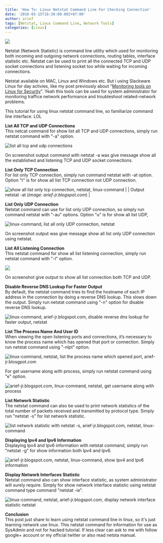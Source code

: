 ```yaml
---
title: 'How To: Linux Netstat Command Line For Checking Connection'
date: '2016-03-15T16:38:00.002+07:00'
author: arief
tags: [Netstat, Linux Command Line, Network Tools]
categories: [Linux]
---
```


![](https://2.bp.blogspot.com/-7j2dq1d46m4/VubyLEYkvBI/AAAAAAAAAFA/OG-LR7FaXPMtG_vxI1xvEJYc1SpoEGdOw/s1600/netstat.png)

Netstat (Network Statistic) is command line utility which used for monitoring both incoming and outgoing network connections, routing tables, interface statistic etc. Netstat can be used to print all the connected TCP and UDP socket connections and listening socket too while waiting for incoming connections.  

Netstat available on MAC, Linux and Windows etc. But i using Slackware Linux for day activies, like my post previously about "[Monitoring tools on Linux for Security](http://arief-jr.blogspot.co.id/2015/12/linux-network-tools-for-monitoring-and.html)". Yeah this tools can be used for system administrator for monitoring traffice network performance and troubleshoot related-network problems.  

This tutorial for using linux netstat command line, so familiarize command line interface. LOL  

**List All TCP and UDP Connections**  
This netcat command for show list all TCP and UDP connections, simply run netstat command with "-a" option.

![list all tcp and udp connections](https://4.bp.blogspot.com/-6CEeV2dHgAg/VufL8AZdooI/AAAAAAAAAFQ/0N3ALfp200IuwZrjUwzy62nVZSF0S5eAw/s1600/Screenshot_20160315_154147.png)

On screenshot output command with netstat -a was give message show all the established and listening TCP and UDP socket connections.  

**List Only TCP Connection**  
For list only TCP connection, simply run command netstat with -at option. Option "t" is for show all list TCP connection not UDP connection.

![show all list only tcp connection, netstat, linux-command](https://4.bp.blogspot.com/-z9TLy8Onums/VufNii0kiqI/AAAAAAAAAFc/eJ3rldr7J6cB9ATPGqj7p-jKqNsfJqn_w/s1600/Screenshot_20160315_154905.png) |
| Output netstat -at (_image: arief-jr.blogspot.com_) |

**List Only UDP Connection**  
Netstat command can use for list only UDP connection, so simply run command netstat with "-au" options. Option "u" is for show all list UDP,

![linux-command, list all only UDP connection, netstat](https://3.bp.blogspot.com/-EWHDRysaIUU/VufOIUyetSI/AAAAAAAAAFk/whU35NU_2bkx4u-1fRQ-YVqiwhHzhrBtw/s1600/Screenshot_20160315_155134.png)

On screenshot output was give message show all list only UDP connection using netstat.  

**List All Listening Connection**  
This netstat command for show all list listening connection, simply run netstat command with "-l" option.

![](https://4.bp.blogspot.com/-ymENrIKQf_c/VufPOwhzP1I/AAAAAAAAAFw/7YMLFiUjf5wHaMlO80XMrN4Pa5gFRX7rg/s1600/Screenshot_20160315_155609.png)

On screenshot give output to show all list connection both TCP and UDP.  

**Disable Reverse DNS Lookup For Faster Output**  
By default, the netstat command tries to find the hostname of each IP address in the connection by doing a reverse DNS lookup. This slows down the output. Simply run netstat command using "-n" option for disable reverse DNS lookup.

![linux-command, arief-jr.blogspot.com, disable reverse dns lookup for faster output, netstat](https://2.bp.blogspot.com/-cN1rQ3012Mo/VufQm01K2gI/AAAAAAAAAF8/sbXoEDzMiSMo7rhTKeJC26wcLyF43dUeQ/s1600/Screenshot_20160315_160204.png)

**List The Process Name And User ID**  
When viewing the open listening ports and connections, it’s necessary to know the process name which has opened that port or connection. Simply run netstat command using "-nlpt" option.

![linux-command, netstat, list the process name which opened port, arief-jr.blosgpot.com](https://4.bp.blogspot.com/-J9aKR0q87nc/VufSrjBJ5hI/AAAAAAAAAGM/stxdzM0XWekq8-KYrJbPVFwiJRoZYo5_Q/s1600/Screenshot_20160315_160949.png)

For get username along with process, simply run netstat command using "e" option.

![arief-jr.blogspot.com, linux-command, netstat, get username along with process](https://1.bp.blogspot.com/-Z3LU43-2vCM/VufSkGS8GsI/AAAAAAAAAGI/FPBoDhF41xUs3nU_vtaPPY6DrwaRQdhBg/s1600/Screenshot_20160315_161011.png)

**List Network Statistic**  
The netstat command can also be used to print network statistics of the total number of packets received and transmitted by protocol type. Simply run "netstat -s" for list network statistic.

![list network statistic with netstat -s, arief-jr.blogspot.com, netstat, linux-command](https://3.bp.blogspot.com/-8KVuOl8LstI/VufUeR2r5bI/AAAAAAAAAGc/O2esM0mamTAONWrMUktGQgxR_L1gsPOIQ/s1600/Screenshot_20160315_161833.png)

**Displaying Ipv4 and Ipv6 Information**  
Displaying Ipv4 and Ipv6 information with netstat command, simply run "netstat -g" for show information both Ipv4 and Ipv6.  

![arief-jr.blogspot.com, netstat, linux-command, show Ipv4 and Ipv6 information](https://1.bp.blogspot.com/-0_Hjkl9a5yw/VufVAhSLV9I/AAAAAAAAAGg/9UxS0VQveUcKTfJ8iYTkBDrNHCCi5JR1g/s1600/Screenshot_20160315_162047.png)

**Display Network Interfaces Statistic**  
Netstat command also can show interface statistic, as system administrator will surely require. Simply for show network interface statistic using netstat command type command "netstat -ie".

![linux-command, netstat, arief-jr.blogspot.com, display network interface statistic netstat](https://2.bp.blogspot.com/-sJEr4Oaxetg/VufWZyjiDaI/AAAAAAAAAGw/PZzmQljG4aMG3DtLT10E_sxsTc_V0uIaw/s1600/Screenshot_20160315_162649.png)

**Conclusion**  
This post just share to learn using netstat command line in linux, so it's just learning network use linux. This netstat command for information for use as SysAdmin and not for hacked tutorial. If less clear can ask to me with follow google+ account or my official twitter or also read netsta manual.